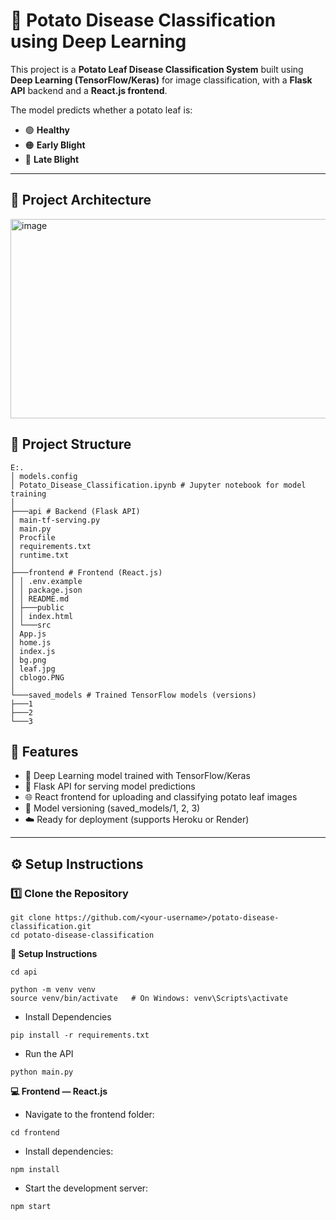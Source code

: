 # 🥔 Potato Disease Classification using Deep Learning

This project is a **Potato Leaf Disease Classification System** built using **Deep Learning (TensorFlow/Keras)** for image classification, with a **Flask API** backend and a **React.js frontend**.

The model predicts whether a potato leaf is:
- 🟢 **Healthy**
- 🟠 **Early Blight**
- 🔴 **Late Blight**

---

## 🚀 Project Architecture
<img width="1124" height="319" alt="image" src="https://github.com/user-attachments/assets/2c855eba-cdca-47fc-8526-356d5627f63d" />


## 📁 Project Structure
```
E:.
│ models.config
│ Potato_Disease_Classification.ipynb # Jupyter notebook for model training
│
├───api # Backend (Flask API)
│ main-tf-serving.py
│ main.py
│ Procfile
│ requirements.txt
│ runtime.txt
│
├───frontend # Frontend (React.js)
│ │ .env.example
│ │ package.json
│ │ README.md
│ ├───public
│ │ index.html
│ └───src
│ App.js
│ home.js
│ index.js
│ bg.png
│ leaf.jpg
│ cblogo.PNG
│
└───saved_models # Trained TensorFlow models (versions)
├───1
├───2
└───3
```

## 🚀 Features

- 🧠 Deep Learning model trained with TensorFlow/Keras  
- 🧾 Flask API for serving model predictions  
- 🌐 React frontend for uploading and classifying potato leaf images  
- 🧰 Model versioning (saved_models/1, 2, 3)  
- ☁️ Ready for deployment (supports Heroku or Render)  

---

## ⚙️ Setup Instructions

### 1️⃣ Clone the Repository

```
git clone https://github.com/<your-username>/potato-disease-classification.git
cd potato-disease-classification
```

**🔧 Setup Instructions**
  ```
  cd api

  python -m venv venv
  source venv/bin/activate   # On Windows: venv\Scripts\activate
  ```
- Install Dependencies
```
pip install -r requirements.txt
```
- Run the API
```
python main.py
```

**💻 Frontend — React.js**
- Navigate to the frontend folder:
```
cd frontend
```
- Install dependencies:
```
npm install
```
- Start the development server:
```
npm start
```

